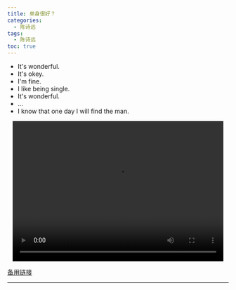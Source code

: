 ```yaml
---
title: 单身很好？
categories:
  - 陈诗远
tags:
  - 陈诗远
toc: true 
---
```


- It's wonderful.
- It's okey.
- I'm fine.
- I like being single.
- It's wonderful.
- ...
- I know that one day I will find the man.
 

<p style="text-align:center">
   <video width="480" height="320" controls>
       <source src="/video/csy/2.mp4">
   </video>
</p>
 <p><a href="/video/csy/2.mp4">备用链接</a></p>
 
---





